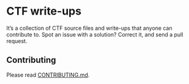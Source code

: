 # CTF write-ups

It’s a collection of CTF source files and write-ups that anyone can contribute to. Spot an issue with a solution? Correct it, and send a pull request.

## Contributing

Please read [CONTRIBUTING.md](CONTRIBUTING.md).
